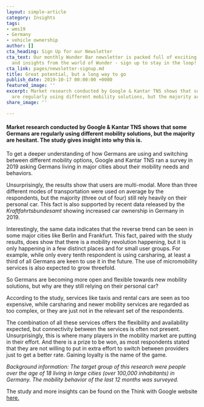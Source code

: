 ```yaml
---
layout: simple-article
category: Insights
tags:
- wms19
- Germany
- vehicle ownership
author: []
cta_heading: Sign Up for our Newsletter
cta_text: Our monthly Wunder Bar newsletter is packed full of exciting news, updates
  and insights from the world of Wunder - sign up to stay in the loop!
cta_link: pages/newsletter-signup.md
title: Great potential, but a long way to go
publish_date: 2019-10-17 00:00:00 +0000
featured_image: ''
excerpt: Market research conducted by Google & Kantar TNS shows that some Germans
  are regularly using different mobility solutions, but the majority are hesitant.
share_image: ''

---
```

#### Market research conducted by Google & Kantar TNS shows that some Germans are regularly using different mobility solutions, but the majority are hesitant. The study gives insight into why this is.

To get a deeper understanding of how Germans are using and switching between different mobility options, Google and Kantar TNS ran a survey in 2019 asking Germans living in major cities about their mobility needs and behaviors.

Unsurprisingly, the results show that users are multi-modal. More than three different modes of transportation were used on average by the respondents, but the majority (three out of four) still rely heavily on their personal car. This fact is also supported by recent data released by the _Kraftfahrtsbundesamt_ showing increased car ownership in Germany in 2019.

Interestingly, the same data indicates that the reverse trend can be seen in some major cities like Berlin and Frankfurt. This fact, paired with the study results, does show that there is a mobility revolution happening, but it is only happening in a few distinct places and for small user groups. For example, while only every tenth respondent is using carsharing, at least a third of all Germans are keen to use it in the future. The use of micromobility services is also expected to grow threefold.

So Germans are becoming more open and flexible towards new mobility solutions, but why are they still relying on their personal car?

According to the study, services like taxis and rental cars are seen as too expensive, while carsharing and newer mobility services are regarded as too complex, or they are just not in the relevant set of the respondents.

The combination of all these services offers the flexibility and availability expected, but connectivity between the services is often not present. Unsurprisingly, this is where many players in the mobility market are putting in their effort. And there is a prize to be won, as most respondents stated that they are not willing to put in extra effort to switch between providers just to get a better rate. Gaining loyalty is the name of the game.

_Background information: The target group of this research were people over the age of 18 living in large cities (over 100,000 inhabitants) in Germany. The mobility behavior of the last 12 months was surveyed._

The study and more insights can be found on the Think with Google website [here.](https://www.thinkwithgoogle.com/intl/de-de/insights/kundeneinblicke/studie-ueber-neue-mobilitaetsangebote-wir-werden-immer-flexibler/)